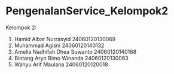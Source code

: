 # PengenalanService_Kelompok2
Kelompok 2: 
1. Hamid Albar Nurrasyid 24060120130069 
2. Muhammad Agisni 24060120140132 
3. Amelia Nadhifah Dhea Suwanto 24060120140168 
4. Bintang Aryo Bimo Winanda 24060120130063 
5. Wahyu Arif Maulana 24060120120018
